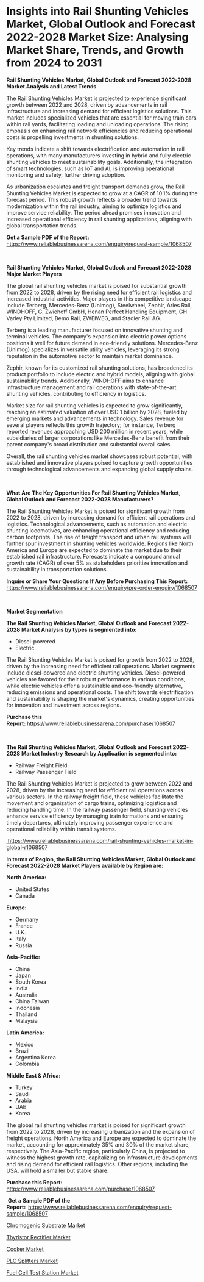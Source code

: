<p><h1>Insights into Rail Shunting Vehicles Market, Global Outlook and Forecast 2022-2028 Market Size: Analysing Market Share, Trends, and Growth from 2024 to 2031</h1></p><p><strong>Rail Shunting Vehicles Market, Global Outlook and Forecast 2022-2028 Market Analysis and Latest Trends</strong></p>
<p><p>The Rail Shunting Vehicles Market is projected to experience significant growth between 2022 and 2028, driven by advancements in rail infrastructure and increasing demand for efficient logistics solutions. This market includes specialized vehicles that are essential for moving train cars within rail yards, facilitating loading and unloading operations. The rising emphasis on enhancing rail network efficiencies and reducing operational costs is propelling investments in shunting solutions.</p><p>Key trends indicate a shift towards electrification and automation in rail operations, with many manufacturers investing in hybrid and fully electric shunting vehicles to meet sustainability goals. Additionally, the integration of smart technologies, such as IoT and AI, is improving operational monitoring and safety, further driving adoption.</p><p>As urbanization escalates and freight transport demands grow, the Rail Shunting Vehicles Market is expected to grow at a CAGR of 10.1% during the forecast period. This robust growth reflects a broader trend towards modernization within the rail industry, aiming to optimize logistics and improve service reliability. The period ahead promises innovation and increased operational efficiency in rail shunting applications, aligning with global transportation trends.</p></p>
<p><strong>Get a Sample PDF of the Report:&nbsp;</strong> <a href="https://www.reliablebusinessarena.com/enquiry/request-sample/1068507">https://www.reliablebusinessarena.com/enquiry/request-sample/1068507</a></p>
<p>&nbsp;</p>
<p><strong>Rail Shunting Vehicles Market, Global Outlook and Forecast 2022-2028 Major Market Players</strong></p>
<p><p>The global rail shunting vehicles market is poised for substantial growth from 2022 to 2028, driven by the rising need for efficient rail logistics and increased industrial activities. Major players in this competitive landscape include Terberg, Mercedes-Benz (Unimog), Steelwheel, Zephir, Aries Rail, WINDHOFF, G. Zwiehoff GmbH, Henan Perfect Handling Equipment, GH Varley Pty Limited, Bemo Rail, ZWEIWEG, and Stadler Rail AG.</p><p>Terberg is a leading manufacturer focused on innovative shunting and terminal vehicles. The company's expansion into electric power options positions it well for future demand in eco-friendly solutions. Mercedes-Benz (Unimog) specializes in versatile utility vehicles, leveraging its strong reputation in the automotive sector to maintain market dominance. </p><p>Zephir, known for its customized rail shunting solutions, has broadened its product portfolio to include electric and hybrid models, aligning with global sustainability trends. Additionally, WINDHOFF aims to enhance infrastructure management and rail operations with state-of-the-art shunting vehicles, contributing to efficiency in logistics.</p><p>Market size for rail shunting vehicles is expected to grow significantly, reaching an estimated valuation of over USD 1 billion by 2028, fueled by emerging markets and advancements in technology. Sales revenue for several players reflects this growth trajectory; for instance, Terberg reported revenues approaching USD 200 million in recent years, while subsidiaries of larger corporations like Mercedes-Benz benefit from their parent company's broad distribution and substantial overall sales.</p><p>Overall, the rail shunting vehicles market showcases robust potential, with established and innovative players poised to capture growth opportunities through technological advancements and expanding global supply chains.</p></p>
<p>&nbsp;</p>
<p><strong>What Are The Key Opportunities For Rail Shunting Vehicles Market, Global Outlook and Forecast 2022-2028 Manufacturers?</strong></p>
<p><p>The Rail Shunting Vehicles Market is poised for significant growth from 2022 to 2028, driven by increasing demand for efficient rail operations and logistics. Technological advancements, such as automation and electric shunting locomotives, are enhancing operational efficiency and reducing carbon footprints. The rise of freight transport and urban rail systems will further spur investment in shunting vehicles worldwide. Regions like North America and Europe are expected to dominate the market due to their established rail infrastructure. Forecasts indicate a compound annual growth rate (CAGR) of over 5% as stakeholders prioritize innovation and sustainability in transportation solutions.</p></p>
<p><strong>Inquire or Share Your Questions If Any Before Purchasing This Report:</strong> <a href="https://www.reliablebusinessarena.com/enquiry/pre-order-enquiry/1068507">https://www.reliablebusinessarena.com/enquiry/pre-order-enquiry/1068507</a></p>
<p>&nbsp;</p>
<p><strong>Market Segmentation</strong></p>
<p><strong>The Rail Shunting Vehicles Market, Global Outlook and Forecast 2022-2028 Market Analysis by types is segmented into:</strong></p>
<p><ul><li>Diesel-powered</li><li>Electric</li></ul></p>
<p><p>The Rail Shunting Vehicles Market is poised for growth from 2022 to 2028, driven by the increasing need for efficient rail operations. Market segments include diesel-powered and electric shunting vehicles. Diesel-powered vehicles are favored for their robust performance in various conditions, while electric vehicles offer a sustainable and eco-friendly alternative, reducing emissions and operational costs. The shift towards electrification and sustainability is shaping the market's dynamics, creating opportunities for innovation and investment across regions.</p></p>
<p><strong>Purchase this Report:&nbsp;</strong><a href="https://www.reliablebusinessarena.com/purchase/1068507">https://www.reliablebusinessarena.com/purchase/1068507</a></p>
<p>&nbsp;</p>
<p><strong>The Rail Shunting Vehicles Market, Global Outlook and Forecast 2022-2028 Market Industry Research by Application is segmented into:</strong></p>
<p><ul><li>Railway Freight Field</li><li>Railway Passenger Field</li></ul></p>
<p><p>The Rail Shunting Vehicles Market is projected to grow between 2022 and 2028, driven by the increasing need for efficient rail operations across various sectors. In the railway freight field, these vehicles facilitate the movement and organization of cargo trains, optimizing logistics and reducing handling time. In the railway passenger field, shunting vehicles enhance service efficiency by managing train formations and ensuring timely departures, ultimately improving passenger experience and operational reliability within transit systems.</p></p>
<p><a href="https://www.reliablebusinessarena.com/rail-shunting-vehicles-market-in-global-r1068507">&nbsp;https://www.reliablebusinessarena.com/rail-shunting-vehicles-market-in-global-r1068507</a></p>
<p><strong>In terms of Region, the Rail Shunting Vehicles Market, Global Outlook and Forecast 2022-2028 Market Players available by Region are:</strong></p>
<p>
    <p> <strong> North America: </strong>
        <ul>
            <li>United States</li>
            <li>Canada</li>
        </ul>
        </p> 
    <p> <strong> Europe: </strong>
        <ul>
            <li>Germany</li>
            <li>France</li>
            <li>U.K.</li>
            <li>Italy</li>
            <li>Russia</li>
        </ul>
        </p> 
    <p> <strong> Asia-Pacific: </strong>
        <ul>
            <li>China</li>
            <li>Japan</li>
            <li>South Korea</li>
            <li>India</li>
            <li>Australia</li>
            <li>China Taiwan</li>
            <li>Indonesia</li>
            <li>Thailand</li>
            <li>Malaysia</li>
        </ul>
        </p> 
    <p> <strong> Latin America: </strong>
        <ul>
            <li>Mexico</li>
            <li>Brazil</li>
            <li>Argentina Korea</li>
            <li>Colombia</li>
        </ul>
        </p> 
    <p> <strong> Middle East & Africa: </strong>
        <ul>
            <li>Turkey</li>
            <li>Saudi</li>
            <li>Arabia</li>
            <li>UAE</li>
            <li>Korea</li>
        </ul>
    </p>
    </p>
<p><p>The global rail shunting vehicles market is poised for significant growth from 2022 to 2028, driven by increasing urbanization and the expansion of freight operations. North America and Europe are expected to dominate the market, accounting for approximately 35% and 30% of the market share, respectively. The Asia-Pacific region, particularly China, is projected to witness the highest growth rate, capitalizing on infrastructure developments and rising demand for efficient rail logistics. Other regions, including the USA, will hold a smaller but stable share.</p></p>
<p><strong>Purchase this Report: </strong><a href="https://www.reliablebusinessarena.com/purchase/1068507">https://www.reliablebusinessarena.com/purchase/1068507</a></p>
<p>&nbsp;<strong>Get a Sample PDF of the Report:&nbsp;&nbsp;</strong><a href="https://www.reliablebusinessarena.com/enquiry/request-sample/1068507">https://www.reliablebusinessarena.com/enquiry/request-sample/1068507</a></p>
<p><strong></strong></p>
<p><p><a href="https://issuu.com/reportprime-2/docs/chromogenic-substrate-market-size-2_cbaec747541a6d">Chromogenic Substrate Market</a></p><p><a href="https://www.linkedin.com/pulse/global-thyristor-rectifier-market-landscape-future-trends-hc15f?trackingId=1UdfBREfRRq2KUBu358oPg%3D%3D">Thyristor Rectifier Market</a></p><p><a href="https://medium.com/@addiehirthe20/in-the-cooker-market-the-main-focus-is-on-keeping-costs-low-and-getting-the-most-out-of-b48fdca6a1fb">Cooker Market</a></p><p><a href="https://medium.com/@julia.vaughan5768/the-global-market-overview-of-the-plc-splitters-market-provides-a-unique-perspective-on-the-key-85040d230b21">PLC Splitters Market</a></p><p><a href="https://www.linkedin.com/pulse/insights-fuel-cell-test-station-market-share-competitive-npqbe?trackingId=Sy%2F%2FlZ8GSPmAU4qwkvpY%2FQ%3D%3D">Fuel Cell Test Station Market</a></p></p>